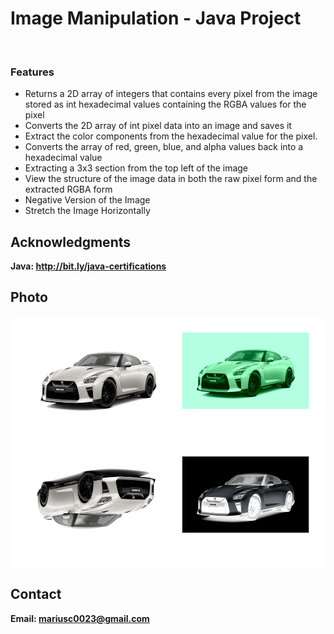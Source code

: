 <h1>Image Manipulation - Java Project</h1>
<br>
<h3>Features</h3>
<ul>
    <li>Returns a 2D array of integers that contains every pixel from the image stored as int hexadecimal values containing the RGBA values for the pixel</li>
    <li>Converts the 2D array of int pixel data into an image and saves it</li>
    <li>Extract the color components from the hexadecimal value for the pixel.</li>
    <li>Converts the array of red, green, blue, and alpha values back into a hexadecimal value</li>
    <li>Extracting a 3x3 section from the top left of the image</li>
    <li>View the structure of the image data in both the raw pixel form and the extracted RGBA form</li>
    <li>Negative Version of the Image</li>
    <li>Stretch the Image Horizontally</li>
</ul>

<h2>Acknowledgments</h2>

<b>Java: http://bit.ly/java-certifications<b>
<br>


<h2>Photo</h2>
<img src="carsImage.png" with="300" height="400">
<br>

<h2>Contact</h2>

<b> Email: mariusc0023@gmail.com </b>
